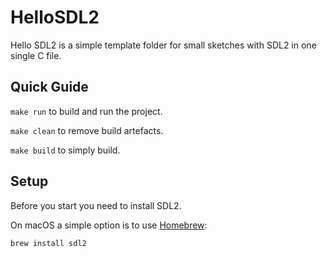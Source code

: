 # HelloSDL2

Hello SDL2 is a simple template folder for small sketches with SDL2 in one single C file.

## Quick Guide

`make run` to build and run the project.

`make clean` to remove build artefacts.

`make build` to simply build.

## Setup

Before you start you need to install SDL2.

On macOS a simple option is to use [Homebrew](https://brew.sh):

```
brew install sdl2
```
